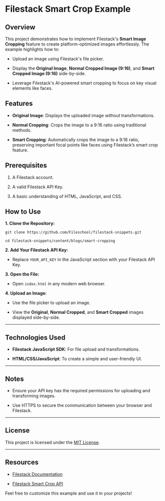# Filestack Smart Crop Example

## Overview

This project demonstrates how to implement Filestack's **Smart Image Cropping** feature to create platform-optimized images effortlessly. The example highlights how to:

- Upload an image using Filestack's file picker.
  
- Display the **Original Image**, **Normal Cropped Image (9:16)**, and **Smart Cropped Image (9:16)** side-by-side.
  
- Leverage Filestack's AI-powered smart cropping to focus on key visual elements like faces.

## Features

- **Original Image**: Displays the uploaded image without transformations.
  
- **Normal Cropping**: Crops the image to a 9:16 ratio using traditional methods.
  
- **Smart Cropping**: Automatically crops the image to a 9:16 ratio, preserving important focal points like faces using Filestack’s smart crop feature.

## Prerequisites

1. A Filestack account.
   
2. A valid Filestack API Key.
   
3. A basic understanding of HTML, JavaScript, and CSS.

## How to Use

**1. Clone the Repository:**
   
   `git clone https://github.com/Fileschool/filestack-snippets.git`
   
   `cd filestack-snippets/content/blogs/smart-cropping`

**2. Add Your Filestack API Key:**

  - Replace `YOUR_API_KEY` in the JavaScript section with your Filestack API Key.

**3. Open the File:**

  - Open `index.html` in any modern web browser.

**4. Upload an Image:**

  - Use the file picker to upload an image.
    
  - View the **Original**, **Normal Cropped**, and **Smart Cropped** images displayed side-by-side.

---

## Technologies Used

  - **Filestack JavaScript SDK**: For file upload and transformations.
  
  - **HTML/CSS/JavaScript**: To create a simple and user-friendly UI.

---

## Notes

  - Ensure your API key has the required permissions for uploading and transforming images.
  
  - Use HTTPS to secure the communication between your browser and Filestack.

---

## License

This project is licensed under the [MIT License](LICENSE).

---

## Resources

- [Filestack Documentation](https://www.filestack.com/docs/)
  
- [Filestack Smart Crop API](https://www.filestack.com/docs/api/image-transformations/#smart-crop)

Feel free to customize this example and use it in your projects!

